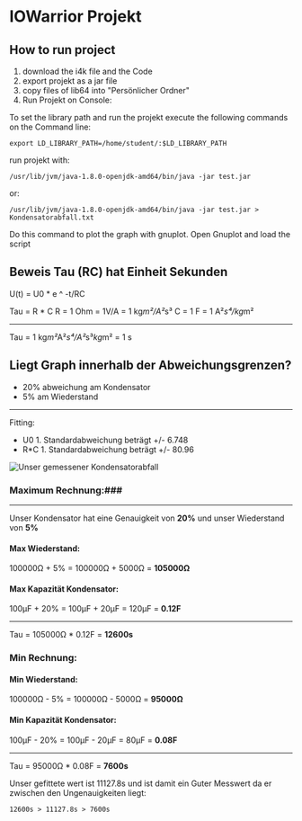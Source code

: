 
# IOWarrior Projekt

## How to run project

1. download the i4k file and the Code
2. export projekt as a jar file
3. copy files of lib64 into "Persönlicher Ordner"
4. Run Projekt on Console:

To set the library path and run the projekt execute the following commands on the Command line:

```
export LD_LIBRARY_PATH=/home/student/:$LD_LIBRARY_PATH
```

run projekt with:

```
/usr/lib/jvm/java-1.8.0-openjdk-amd64/bin/java -jar test.jar
```

or:

```
/usr/lib/jvm/java-1.8.0-openjdk-amd64/bin/java -jar test.jar > Kondensatorabfall.txt
```

Do this command to plot the graph with gnuplot.
Open Gnuplot and load the script


## Beweis Tau (RC) hat Einheit Sekunden

U(t) = U0 * e ^ -t/RC

Tau = R * C
R = 1 Ohm = 1V/A = 1 kg*m²/A²*s³
C = 1 F = 1 A²*s⁴/kg*m²

---
Tau = 1 kg*m²*A²*s⁴/A²*s³*kg*m² = 1 s


## Liegt Graph innerhalb der Abweichungsgrenzen?

- 20% abweichung am Kondensator
- 5% am Wiederstand

---
Fitting:

- U0 1. Standardabweichung beträgt +/- 6.748
- R*C 1. Standardabweichung beträgt +/- 80.96

![Unser gemessener Kondensatorabfall](www.github.com/hannesharnisch/IOWarriorInfo/blob/master/Kondensatorabfall.png)
### Maximum Rechnung:###
---
Unser Kondensator hat eine Genauigkeit von **20%** und unser Wiederstand von **5%**

#### Max Wiederstand:
 
100000Ω + 5% = 100000Ω + 5000Ω = **105000Ω**

#### Max Kapazität Kondensator:

100µF + 20% = 100µF + 20µF = 120µF = **0.12F**

---
Tau = 105000Ω * 0.12F = **12600s**

### Min Rechnung:

#### Min Wiederstand: 

100000Ω - 5% = 100000Ω - 5000Ω = **95000Ω**

#### Min Kapazität Kondensator:

100µF - 20% = 100µF - 20µF = 80µF = **0.08F**

---
Tau = 95000Ω * 0.08F = **7600s**

Unser gefittete wert ist 11127.8s und ist damit ein Guter Messwert da er zwischen den Ungenauigkeiten liegt:

```
12600s > 11127.8s > 7600s
```

